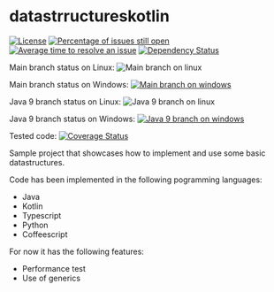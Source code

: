 # datastrructureskotlin

[![License](https://img.shields.io/badge/license-LGPL--3-blue.svg)](LICENSE)  [![Percentage of issues still open](http://isitmaintained.com/badge/open/javatlacati/datastrructureskotlin.svg)](http://isitmaintained.com/project/javatlacati/datastrructureskotlin "Percentage of issues still open")  [![Average time to resolve an issue](http://isitmaintained.com/badge/resolution/javatlacati/datastrructureskotlin.svg)](http://isitmaintained.com/project/javatlacati/datastrructureskotlin "Average time to resolve an issue")  [![Dependency Status](https://dependencyci.com/github/javatlacati/datastrructureskotlin/badge)](https://dependencyci.com/github/javatlacati/datastrructureskotlin)

Main branch status on Linux:  ![Main branch on linux](https://travis-ci.org/javatlacati/datastrructureskotlin.svg?branch=master)

Main branch status on Windows:  [![Main branch on windows](https://ci.appveyor.com/api/projects/status/yw2b2tlfivfs1vj3/branch/master?svg=true)](https://ci.appveyor.com/project/javatlacati/datastrructureskotlin?branch=master)

Java 9 branch status on Linux: ![Java 9 branch on linux](https://api.travis-ci.org/javatlacati/datastrructureskotlin.svg?branch=Java9)

Java 9 branch status on Windows:  [![Java 9 branch on windows](https://ci.appveyor.com/api/projects/status/yw2b2tlfivfs1vj3/branch/Java?svg=true)](https://ci.appveyor.com/project/javatlacati/datastrructureskotlin?branch=Java9)

Tested code: [![Coverage Status](https://coveralls.io/repos/github/javatlacati/datastrructureskotlin/badge.svg?branch=master)](https://coveralls.io/github/javatlacati/datastrructureskotlin?branch=master)


Sample project that showcases how to implement and use some basic datastructures.

Code has been implemented in the following pogramming languages:

* Java
* Kotlin
* Typescript
* Python
* Coffeescript

For now it has the following features:

* Performance test
* Use of generics